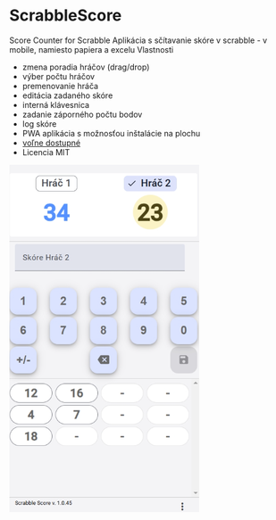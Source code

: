 # ScrabbleScore
Score Counter for Scrabble
Aplikácia s sčítavanie skóre v scrabble - v mobile, namiesto papiera  a excelu
Vlastnosti
- zmena poradia hráčov (drag/drop)
- výber počtu hráčov
- premenovanie hráča
- editácia zadaného skóre
- interná klávesnica
- zadanie záporného počtu bodov
- log skóre
- PWA aplikácia s možnosťou inštalácie na plochu
- [voľne dostupné](https://b-mi.github.io/ScrabbleScore/)
- Licencia MIT

![](scrb.png)
